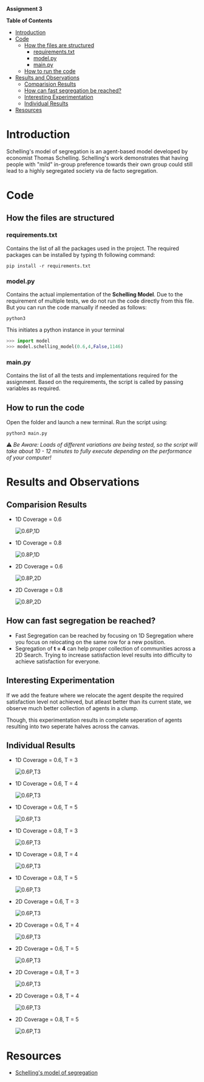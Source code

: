 **Assignment 3**

**Table of Contents**
<!-- TOC -->

- [Introduction](#introduction)
- [Code](#code)
    - [How the files are structured](#how-the-files-are-structured)
        - [requirements.txt](#requirementstxt)
        - [model.py](#modelpy)
        - [main.py](#mainpy)
    - [How to run the code](#how-to-run-the-code)
- [Results and Observations](#results-and-observations)
    - [Comparision Results](#comparision-results)
    - [How can fast segregation be reached?](#how-can-fast-segregation-be-reached)
    - [Interesting Experimentation](#interesting-experimentation)
    - [Individual Results](#individual-results)
- [Resources](#resources)

<!-- /TOC -->

# Introduction
Schelling's model of segregation is an agent-based model developed by economist Thomas Schelling. Schelling's work demonstrates that having people with "mild" in-group preference towards their own group could still lead to a highly segregated society via de facto segregation.

# Code

## How the files are structured

### requirements.txt

Contains the list of all the packages used in the project. The required packages can be installed by typing th following command:

```shell
pip install -r requirements.txt
```

### model.py

Contains the actual implementation of the **Schelling Model**. Due to the requirement of multiple tests, we do not run the code directly from this file. But you can run the code manually if needed as follows:

```shell
python3
```

This initiates a python instance in your terminal

```python
>>> import model
>>> model.schelling_model(0.6,4,False,1146)
```

### main.py

Contains the list of all the tests and implementations required for the assignment. Based on the requirements, the script is called by passing variables as required.

## How to run the code

Open the folder and launch a new terminal. Run the script using:

```shell
python3 main.py
```

:warning: *Be Aware: Loads of different variations are being tested, so the script will take about 10 - 12 minutes to fully execute depending on the performance of your computer!*

# Results and Observations

## Comparision Results

- 1D Coverage = 0.6

    ![0.6P,1D](./Images/p61.png)

- 1D Coverage = 0.8

    ![0.8P,1D](./Images/p81.png)

- 2D Coverage = 0.6

    ![0.8P,2D](./Images/p62.png)

- 2D Coverage = 0.8

    ![0.8P,2D](./Images/p82.png)

## How can fast segregation be reached?
- Fast Segregation can be reached by focusing on 1D Segregation where you focus on relocating on the same row for a new position.
- Segregation of **t = 4** can help proper collection of communities across a 2D Search. Trying to increase satisfaction level results into difficulty to achieve satisfaction for everyone.

## Interesting Experimentation
If we add the feature where we relocate the agent despite the required satisfaction level not achieved, but atleast better than its current state, we observe much better collection of agents in a clump. 

Though, this experimentation results in complete seperation of agents resulting into two seperate halves across the canvas.

## Individual Results

- 1D Coverage = 0.6, T = 3

    ![0.6P,T3](./1D/Coverage%200.6/S%203/TS%201674794946/schelling_model.gif)

- 1D Coverage = 0.6, T = 4

    ![0.6P,T3](./1D/Coverage%200.6/S%204/TS%201674794966/schelling_model.gif)

- 1D Coverage = 0.6, T = 5

    ![0.6P,T3](./1D/Coverage%200.6/S%205/TS%201674795021/schelling_model.gif)

- 1D Coverage = 0.8, T = 3

    ![0.6P,T3](./1D/Coverage%200.8/S%203/TS%201674795122/schelling_model.gif)

- 1D Coverage = 0.8, T = 4

    ![0.6P,T3](./1D/Coverage%200.8/S%204/TS%201674795163/schelling_model.gif)

- 1D Coverage = 0.8, T = 5

    ![0.6P,T3](./1D/Coverage%200.8/S%205/TS%201674795315/schelling_model.gif)

- 2D Coverage = 0.6, T = 3

    ![0.6P,T3](./2D/Coverage%200.6/S%203/TS%201674795358/schelling_model.gif)

- 2D Coverage = 0.6, T = 4

    ![0.6P,T3](./2D/Coverage%200.6/S%204/TS%201674795629/schelling_model.gif)

- 2D Coverage = 0.6, T = 5

    ![0.6P,T3](./2D/Coverage%200.6/S%205/TS%201674796284/schelling_model.gif)

- 2D Coverage = 0.8, T = 3

    ![0.6P,T3](./2D/Coverage%200.8/S%203/TS%201674796301/schelling_model.gif)

- 2D Coverage = 0.8, T = 4

    ![0.6P,T3](./2D/Coverage%200.8/S%204/TS%201674796856/schelling_model.gif)

- 2D Coverage = 0.8, T = 5

    ![0.6P,T3](./2D/Coverage%200.8/S%205/TS%201674797139/schelling_model.gif)


# Resources
- [Schelling's model of segregation
](https://en.wikipedia.org/wiki/Schelling%27s_model_of_segregation)